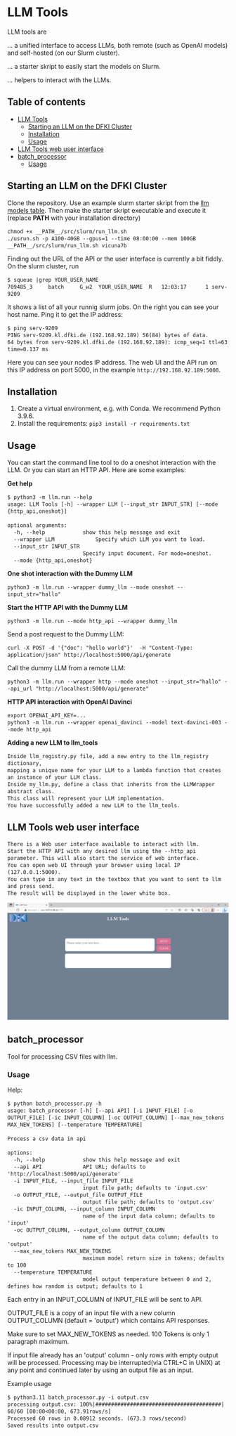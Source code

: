 # LLM Tools

LLM tools are

... a unified interface to access LLMs, both remote (such as OpenAI models) and self-hosted (on our Slurm cluster).

... a starter skript to easily start the models on Slurm.

... helpers to interact with the LLMs.


## Table of contents
- [LLM Tools](#llm-tools)
  - [Starting an LLM on the DFKI Cluster](#starting-an-llm-on-the-dfki-cluster)
  - [Installation](#installation)
  - [Usage](#usage)
- [LLM Tools web user interface](#llm-tools-web-user-interface)
- [batch\_processor](#batch_processor)
  - [Usage](#usage-1)

## Starting an LLM on the DFKI Cluster

Clone the repository. Use an example slurm starter skript from the [llm models table](https://docs.google.com/spreadsheets/d/1F6T_ZPiEomYrfvpy64GUmuO0CiSQ4LrZrgM4BjSLmKA/edit#gid=0). Then make the starter skript executable and execute it (replace __PATH__ with your installation directory)

```
chmod +x __PATH__/src/slurm/run_llm.sh
./usrun.sh -p A100-40GB --gpus=1 --time 08:00:00 --mem 100GB __PATH__/src/slurm/run_llm.sh vicuna7b
```

Finding out the URL of the API or the user interface is currently a bit fiddly. On the slurm cluster, run

```
$ squeue |grep YOUR_USER_NAME
709485_3     batch     G_w2  YOUR_USER_NAME  R   12:03:17      1 serv-9209
```

It shows a list of all your runnig slurm jobs. On the right you can see your host name. Ping it to get the IP address:

```
$ ping serv-9209
PING serv-9209.kl.dfki.de (192.168.92.189) 56(84) bytes of data.
64 bytes from serv-9209.kl.dfki.de (192.168.92.189): icmp_seq=1 ttl=63 time=0.137 ms
```

Here you can see your nodes IP address. The web UI and the API run on this IP address on port 5000, in the example `http://192.168.92.189:5000`.

## Installation

1. Create a virtual environment, e.g. with Conda. We recommend Python 3.9.6.
2. Install the requirements: `pip3 install -r requirements.txt`

## Usage

You can start the command line tool to do a oneshot interaction with the LLM. Or you can start an HTTP API. Here are some examples:

**Get help**

```
$ python3 -m llm.run --help
usage: LLM Tools [-h] --wrapper LLM [--input_str INPUT_STR] [--mode {http_api,oneshot}]

optional arguments:
  -h, --help            show this help message and exit
  --wrapper LLM             Specify which LLM you want to load.
  --input_str INPUT_STR
                        Specify input document. For mode=oneshot.
  --mode {http_api,oneshot}
```

**One shot interaction with the Dummy LLM**

```
python3 -m llm.run --wrapper dummy_llm --mode oneshot --input_str="hallo"
```

**Start the HTTP API with the Dummy LLM** 

```
python3 -m llm.run --mode http_api --wrapper dummy_llm
```

Send a post request to the Dummy LLM:

```
curl -X POST -d '{"doc": "hello world"}'  -H "Content-Type: application/json" http://localhost:5000/api/generate
```

Call the dummy LLM from a remote LLM:

```
python3 -m llm.run --wrapper http --mode oneshot --input_str="hallo" --api_url "http://localhost:5000/api/generate"
```

**HTTP API interaction with OpenAI Davinci**

```
export OPENAI_API_KEY=...
python3 -m llm.run --wrapper openai_davinci --model text-davinci-003 --mode http_api
```

**Adding a new LLM to llm_tools**

```
Inside llm_registry.py file, add a new entry to the llm_registry dictionary, 
mapping a unique name for your LLM to a lambda function that creates an instance of your LLM class.
Inside my_llm.py, define a class that inherits from the LLMWrapper abstract class. 
This class will represent your LLM implementation.
You have successfully added a new LLM to the llm_tools.
```

## LLM Tools web user interface

```
There is a Web user interface available to interact with llm.
Start the HTTP API with any desired llm using the --http_api parameter. This will also start the service of web interface.
You can open web UI through your browser using local IP (127.0.0.1:5000).
You can type in any text in the textbox that you want to sent to llm and press send. 
The result will be displayed in the lower white box.
```
![WebGUI](WebGUI.png)

## batch_processor
Tool for processing CSV files with llm. 
### Usage
Help:
```
$ python batch_processor.py -h
usage: batch_processor [-h] [--api API] [-i INPUT_FILE] [-o OUTPUT_FILE] [-ic INPUT_COLUMN] [-oc OUTPUT_COLUMN] [--max_new_tokens MAX_NEW_TOKENS] [--temperature TEMPERATURE]

Process a csv data in api

options:
  -h, --help            show this help message and exit
  --api API             API URL; defaults to 'http://localhost:5000/api/generate'
  -i INPUT_FILE, --input_file INPUT_FILE
                        input file path; defaults to 'input.csv'
  -o OUTPUT_FILE, --output_file OUTPUT_FILE
                        output file path; defaults to 'output.csv'
  -ic INPUT_COLUMN, --input_column INPUT_COLUMN
                        name of the input data column; defaults to 'input'
  -oc OUTPUT_COLUMN, --output_column OUTPUT_COLUMN
                        name of the output data column; defaults to 'output'
  --max_new_tokens MAX_NEW_TOKENS
                        maximum model return size in tokens; defaults to 100
  --temperature TEMPERATURE
                        model output temperature between 0 and 2, defines how random is output; defaults to 1
```
Each entry in an INPUT_COLUMN of INPUT_FILE will be sent to API.

OUTPUT_FILE is a copy of an input file with a new column OUTPUT_COLUMN (default = 'output') which contains API responses. 

Make sure to set MAX_NEW_TOKENS as needed. 100 Tokens is only 1 paragraph maximum.

If input file already has an 'output' column - only rows with empty output will be processed. Processing may be interrupted(via CTRL+C in UNIX) at any point and continued later by using an output file as an input. 

Example usage
```
$ python3.11 batch_processor.py -i output.csv
processing output.csv: 100%|########################################| 60/60 [00:00<00:00, 673.91rows/s]
Processed 60 rows in 0.08912 seconds. (673.3 rows/second)
Saved results into output.csv
```

